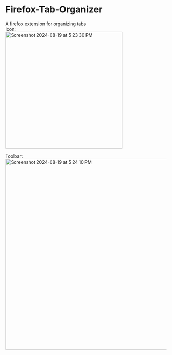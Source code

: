# Firefox-Tab-Organizer
A firefox extension for organizing tabs  
Icon:  
<img width="366" alt="Screenshot 2024-08-19 at 5 23 30 PM" src="https://github.com/user-attachments/assets/8ff32c4a-c7b3-4fee-a8fb-925b600367ea">
  
Toolbar:  
<img width="598" alt="Screenshot 2024-08-19 at 5 24 10 PM" src="https://github.com/user-attachments/assets/d41e7da3-9fcc-446c-aca2-acc05c429bb4">
